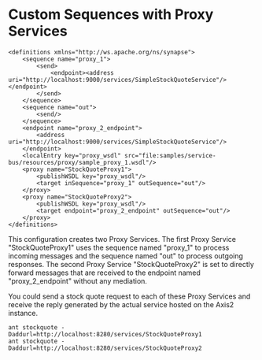 # Custom Sequences with Proxy Services

```
<definitions xmlns="http://ws.apache.org/ns/synapse">
    <sequence name="proxy_1">
        <send>
            <endpoint><address uri="http://localhost:9000/services/SimpleStockQuoteService"/></endpoint>
        </send>
    </sequence>
    <sequence name="out">
        <send/>
    </sequence>
    <endpoint name="proxy_2_endpoint">
        <address uri="http://localhost:9000/services/SimpleStockQuoteService"/>
    </endpoint>
    <localEntry key="proxy_wsdl" src="file:samples/service-bus/resources/proxy/sample_proxy_1.wsdl"/>
    <proxy name="StockQuoteProxy1">
        <publishWSDL key="proxy_wsdl"/>
        <target inSequence="proxy_1" outSequence="out"/>
    </proxy>
    <proxy name="StockQuoteProxy2">
        <publishWSDL key="proxy_wsdl"/>
        <target endpoint="proxy_2_endpoint" outSequence="out"/>
    </proxy>
</definitions>
```

This configuration creates two Proxy Services. The first Proxy Service "StockQuoteProxy1" uses the sequence named "proxy_1" to process incoming messages and the sequence named "out" to process outgoing responses. The second Proxy Service "StockQuoteProxy2" is set to directly forward messages that are received to the endpoint named "proxy_2_endpoint" without any mediation.

You could send a stock quote request to each of these Proxy Services and receive the reply generated by the actual service hosted on the Axis2 instance.

```
ant stockquote -Daddurl=http://localhost:8280/services/StockQuoteProxy1
ant stockquote -Daddurl=http://localhost:8280/services/StockQuoteProxy2
```